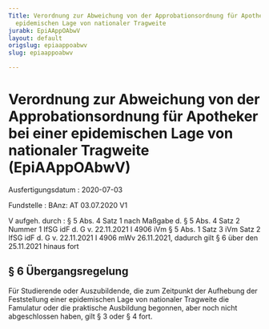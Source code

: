 ```yaml
---
Title: Verordnung zur Abweichung von der Approbationsordnung für Apotheker bei einer
  epidemischen Lage von nationaler Tragweite
jurabk: EpiAAppOAbwV
layout: default
origslug: epiaappoabwv
slug: epiaappoabwv

---
```


# Verordnung zur Abweichung von der Approbationsordnung für Apotheker bei einer epidemischen Lage von nationaler Tragweite (EpiAAppOAbwV)

Ausfertigungsdatum
:   2020-07-03

Fundstelle
:   BAnz: AT 03.07.2020 V1

V aufgeh. durch
:   § 5 Abs. 4 Satz 1 nach Maßgabe d. § 5 Abs. 4 Satz 2 Nummer 1 IfSG idF d. G v. 22.11.2021 I 4906 iVm § 5 Abs. 1 Satz 3 iVm Satz 2 IfSG idF d. G v. 22.11.2021 I 4906 mWv 26.11.2021, dadurch gilt § 6 über den 25.11.2021 hinaus fort


## § 6 Übergangsregelung

Für Studierende oder Auszubildende, die zum Zeitpunkt der Aufhebung
der Feststellung einer epidemischen Lage von nationaler Tragweite die
Famulatur oder die praktische Ausbildung begonnen, aber noch nicht
abgeschlossen haben, gilt § 3 oder § 4 fort.


